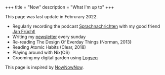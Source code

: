 +++
title = "Now"
description = "What I'm up to"
+++

This page was last update in Februrary 2022.

* Regularly recording the podcast [Sprachnachrichten](https://sprachnachrichten.fm) with my good friend [Jan Früchtl](https://jan.work)
* Writing my [newsletter](/weekly) every sunday
* Re-reading The Design Of Everday Things (Norman, 2013)
* Reading Atomic Habits (Clear, 2018)
* Playing around with Nix(OS)
* Grooming my digital garden using [Logseq](https://logseq.com)

This page is inspired by [NowNowNow](https://nownownow.com).
